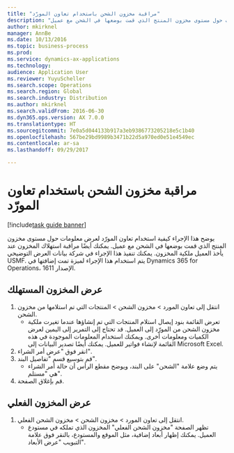 ```yaml
---
title: "مراقبة مخزون الشحن باستخدام تعاون المورّد"
description: "يوضح هذا الإجراء كيفية استخدام تعاون المورّد لعرض معلومات حول مستوى مخزون المنتج الذي قمت بوضعها في الشحن مع عميل."
author: mkirknel
manager: AnnBe
ms.date: 10/13/2016
ms.topic: business-process
ms.prod: 
ms.service: dynamics-ax-applications
ms.technology: 
audience: Application User
ms.reviewer: YuyuScheller
ms.search.scope: Operations
ms.search.region: Global
ms.search.industry: Distribution
ms.author: mkirknel
ms.search.validFrom: 2016-06-30
ms.dyn365.ops.version: AX 7.0.0
ms.translationtype: HT
ms.sourcegitcommit: 7e0a5d044133b917a3eb9386773205218e5c1b40
ms.openlocfilehash: 567be29bd9989b3471b22d5a970ed0e51e4549ec
ms.contentlocale: ar-sa
ms.lasthandoff: 09/29/2017

---
```

# <a name="monitor-consignment-inventory-using-vendor-collaboration"></a>مراقبة مخزون الشحن باستخدام تعاون المورّد

[!include[task guide banner](../../includes/task-guide-banner.md)]

يوضح هذا الإجراء كيفية استخدام تعاون المورّد لعرض معلومات حول مستوى مخزون المنتج الذي قمت بوضعها في الشحن مع عميل. يمكنك أيضًا مراقبة استهلاك المخزون عند يأخذ العميل ملكية المخزون. يمكنك تنفيذ هذا الإجراء في شركة بيانات العرض التوضيحي USMF. يتم استخدام هذا الإجراء لميزة تمت إضافتها في Dynamics 365 for Operations، الإصدار 1611.


## <a name="view-consumed-inventory"></a>عرض المخزون المستهلك
1. انتقل إلى تعاون المورد‬ > مخزون الشحن‬ > المنتجات التي تم استلامها من مخزون الشحن‬.
    * تعرض القائمة بنود إيصال استلام المنتجات‬ التي تم إنشاؤها عندما تغيرت ملكية مخزون الشحن من المورّد إلى العميل. قد تحتاج إلى التمرير إلى اليمين لعرض الكميات ومعلومات أخرى. ويمكنك استخدام المعلومات الموجودة في هذه القائمة لإنشاء فواتير للعميل. يمكنك أيضًا تصدير البيانات إلى Microsoft Excel.   
2. انقر فوق "عرض أمر الشراء‬".
3. قم بتوسيع قسم "تفاصيل البند".
    * يتم وضع علامة "الشحن" على البند، ويوضح مقطع الرأس أن حالة أمر الشراء هي "مستلم".  
4. قم بإغلاق الصفحة.

## <a name="view-on-hand-inventory"></a>عرض المخزون الفعلي
1. انتقل إلى تعاون المورد‬ > مخزون الشحن‬ > مخزون الشحن الفعلي‬‬.
    * تظهر الصفحة "مخزون الشحن الفعلي‬" المخزون الذي تملكه في مستودع العميل. يمكنك إظهار أبعاد إضافية، مثل الموقع والمستودع، بالنقر فوق علامة التبويب "عرض الأبعاد‬".   

